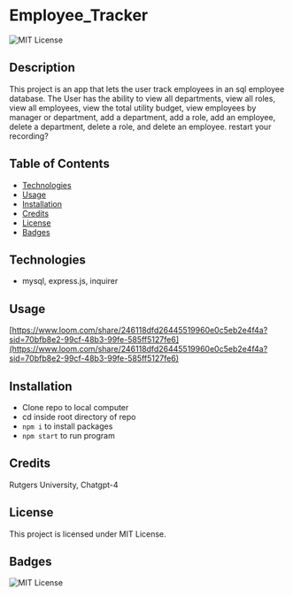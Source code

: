 
  # Employee_Tracker

  ![MIT License](https://img.shields.io/badge/License-MIT-yellow.svg)

  ## Description
  
  This project is an app that lets the user track employees in an sql employee database. The User has the ability to view all departments, view all roles, view all employees, view the total utility budget, view employees by manager or department, add a department, add a role, add an employee, delete a department, delete a role, and delete an employee. restart your recording?
  
  ## Table of Contents 
    
  - [Technologies](#Technologies)
  - [Usage](#usage)
  - [Installation](#Installation)
  - [Credits](#credits)
  - [License](#license)
  - [Badges](#badges)


  ## Technologies
  
  - mysql, express.js, inquirer
  

  ## Usage
  
[https://www.loom.com/share/246118dfd26445519960e0c5eb2e4f4a?sid=70bfb8e2-99cf-48b3-99fe-585ff5127fe6](https://www.loom.com/share/246118dfd26445519960e0c5eb2e4f4a?sid=70bfb8e2-99cf-48b3-99fe-585ff5127fe6)

## Installation

  - Clone repo to local computer
  - cd inside root directory of repo
  - `npm i` to install packages
  - `npm start` to run program
  
  ## Credits
  
  Rutgers University, Chatgpt-4
  
  ## License
  
  This project is licensed under MIT License.  
  
  ## Badges
  
  ![MIT License](https://img.shields.io/badge/License-MIT-yellow.svg)
    
